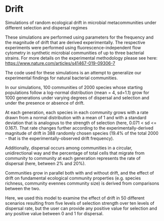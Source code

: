 # Drift
Simulations of random ecological drift in microbial metacommunities under different selection and dispersal regimes


These simulations are performed using parameters for the frequency and the magnitude of drift that are derived experimentally. The respective experiments were performed using fluorescence-independent flow cytometry in synthetic microbial communities of up to three bacterial strains. For more details on the experimental methodology please see here: https://www.nature.com/articles/s41467-019-09306-7 

The code used for these simulations is an attempt to generalize our experimental findings for natural bacterial communities. 

In our simulations, 100 communities of 2000 species whose starting populations follow a log-normal distribution (mean = 4, sd=1.1) grow for 1000 generations under varying degrees of dispersal and selection and under the presence or absence of drift. 

At each generation, each species in each community grows with a rate drawn from a normal distribution with a mean of 1 and with a standard deviation that is analogous to the strength of selection (here, 0.071 < sd <= 0.167). That rate changes further according to the experimentally-derived magnitude of drift in 388 randomly chosen species (19.4% of the total 2000 - that is the experimentally-observed drift frequency).

Additionally, dispersal occurs among communities in a circular, unidirectional way and the percentage of total cells that migrate from community to community at each generation represents the rate of dispersal (here, between 2% and 20%).

Communities grow in parallel both with and without drift, and the effect of drift on fundamental ecological community properties (e.g. species richness, community evennes community size) is derived from comparisons between the two. 

Here, we used this model to examine the effect of drift in 50 different scenarios resulting from five levels of selection strength over ten levels of dispersal rate, but the user can provide any positive value for selection and any positive value between 0 and 1 for dispersal.
